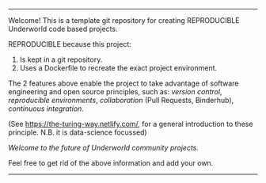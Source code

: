 ____
Welcome! This is a template git repository for creating REPRODUCIBLE Underworld code based projects.

REPRODUCIBLE because this project:
1. Is kept in a git repository.
2. Uses a Dockerfile to recreate the exact project environment.

The 2 features above enable the project to take advantage of software engineering and open source principles, such as:
_version control_, _reproducible environments_, _collaboration_ (Pull Requests, Binderhub), _continuous integration_. 

(See https://the-turing-way.netlify.com/, for a general introduction to these principle. N.B. it is data-science focussed)  

*Welcome to the future of Underworld community projects.*

Feel free to get rid of the above information and add your own.
____
